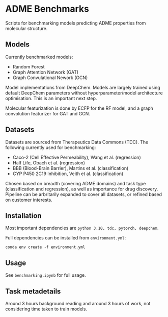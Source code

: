 # ADME Benchmarks

Scripts for benchmarking models predicting ADME properties from molecular structure.

## Models
Currently benchmarked models:
- Random Forest
- Graph Attention Network (GAT)
- Graph Convulational Nework (GCN)

Model implementations from DeepChem. Models are largely trained using default DeepChem parameters without hyperparameter/model architecture optimisation. This is an important next step.

Molecular featurization is done by ECFP for the RF model, and a graph convolution featurizer for GAT and GCN.

## Datasets
Datasets are sourced from Therapeutics Data Commons (TDC). The following currently used for benchmarking:
- Caco-2 (Cell Effective Permeability), Wang et al. (regression)
- Half Life, Obach et al. (regression)
- BBB (Blood-Brain Barrier), Martins et al. (classification)
- CYP P450 2C19 Inhibition, Veith et al. (classification)

Chosen based on breadth (covering ADME domains) and task type (classification and regression), as well as importance for drug discovery. Pipeline can be arbritarily expanded to cover all datasets, or refined based on customer interests.

## Installation

Most important dependencies are `python 3.10, tdc, pytorch, deepchem`.

Full dependencies can be installed from `environment.yml`:

```conda env create -f environment.yml```


## Usage
See `benchmarking.ipynb` for full usage. 

## Task metadetails
Around 3 hours background reading and around 3 hours of work, not considering time taken to train models.
